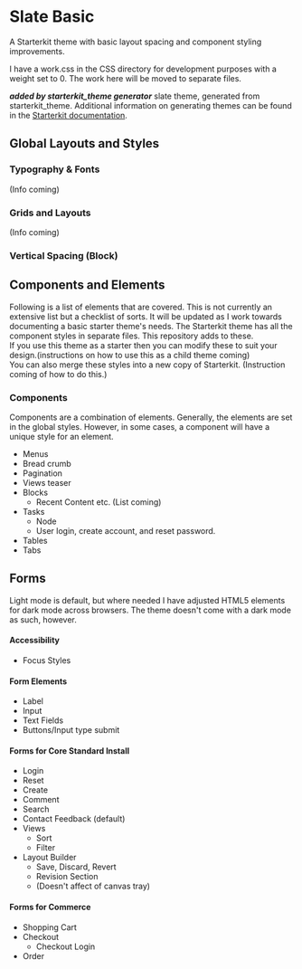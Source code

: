 # Slate Basic
A Starterkit theme with basic layout spacing and component styling improvements.

I have a work.css in the CSS directory for development purposes with a weight set to 0. The work here will be moved to separate files.

***added by starterkit_theme generator***
slate theme, generated from starterkit_theme. Additional information on generating themes can be found in the [Starterkit documentation](https://www.drupal.org/docs/core-modules-and-themes/core-themes/starterkit-theme).


## Global Layouts and Styles

### Typography & Fonts
(Info coming)

### Grids and Layouts
(Info coming)

### Vertical Spacing (Block)

## Components and Elements
Following is a list of elements that are covered. This is not currently an extensive list but a checklist of sorts. It will be updated as I work towards documenting a basic
starter theme's needs.
The Starterkit theme has all the component styles in separate files. This
repository adds to these. <br>
If you use this theme as a starter then you can
modify these to suit your design.(instructions on how to use this as a
child theme coming)<br>
You can also merge these styles into a new copy of Starterkit. (Instruction
coming of how to do this.)

### Components
Components are a combination of elements. Generally, the elements are set in
the global styles. However, in some cases, a component will have a unique
style for an element.

- Menus
- Bread crumb
- Pagination
- Views teaser
- Blocks
  - Recent Content etc. (List coming)
- Tasks
  - Node
  - User login, create account, and reset password.
- Tables
- Tabs

## Forms
Light mode is default, but where needed I have adjusted HTML5 elements for dark mode across browsers.
The theme doesn't come with a dark mode as such, however.

#### Accessibility
- Focus Styles

#### Form Elements
- Label
- Input
- Text Fields
- Buttons/Input type submit

#### Forms for Core Standard Install
- Login
- Reset
- Create
- Comment
- Search
- Contact Feedback (default)
- Views
  - Sort
  - Filter
- Layout Builder
  - Save, Discard, Revert
  - Revision Section
  - (Doesn't affect of canvas tray)

#### Forms for Commerce
- Shopping Cart
- Checkout
  - Checkout Login
- Order
